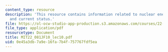 ```yaml
---
content_type: resource
description: 'This resource contains information related to nuclear energy I: Basics
  and current status.'
file: https://ol-ocw-studio-app-production.s3.amazonaws.com/courses/22-081j-introduction-to-sustainable-energy-fall-2010/0e45a3db7a9e16fa7b4f757767fdf5ea_MIT22_081JF10_lec10.pdf
file_type: application/pdf
resourcetype: Document
title: MIT22_081JF10_lec10.pdf
uid: 0e45a3db-7a9e-16fa-7b4f-757767fdf5ea
---
```

